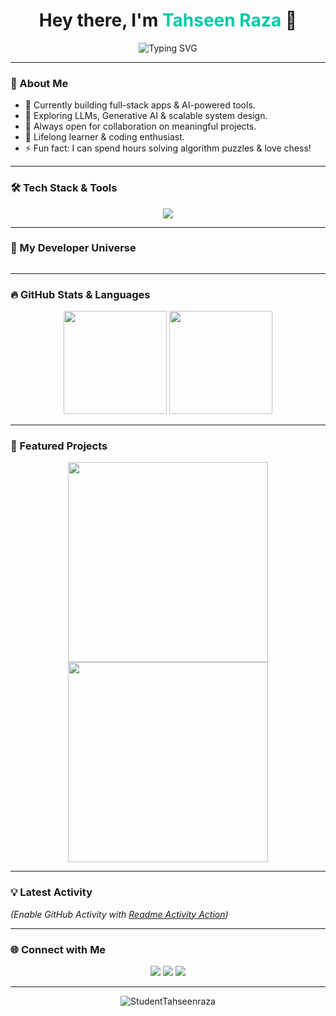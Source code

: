 <h1 align="center">
  Hey there, I'm <span style="color:#00C9A7;">Tahseen Raza</span> 👋
</h1>

<p align="center">
  <img src="https://readme-typing-svg.herokuapp.com?font=Fira+Code&duration=3000&pause=1000&color=00C9A7&center=true&vCenter=true&width=440&lines=Passionate+Full-Stack+Developer;AI+and+Open+Source+Contributor;Tech+Explorer+%26+Problem+Solver;Always+Learning+%F0%9F%9A%80" alt="Typing SVG" />
</p>

---

### 🚀 About Me
- 🔭 Currently building full-stack apps & AI-powered tools.
- 🌱 Exploring LLMs, Generative AI & scalable system design.
- 👯 Always open for collaboration on meaningful projects.
- 🧠 Lifelong learner & coding enthusiast.
- ⚡ Fun fact: I can spend hours solving algorithm puzzles & love chess!

---

### 🛠️ Tech Stack & Tools
<p align="center">
  <img src="https://skillicons.dev/icons?i=js,ts,react,next,nodejs,express,py,cpp,java,mongodb,mysql,postgresql,git,github,vscode,vercel" />
</p>

---

### 🧩 My Developer Universe
<p align="center">
  <img [src="https://github-profile-trophy.vercel.app/?username=StudentTahseenraza&theme=radical&no-frame=true&no-bg=true&margin-w=15&column=7](https://githubuniverse.com/_next/static/media/_copilot.63fb5033.webp)" />
</p>

---

### 🔥 GitHub Stats & Languages
<p align="center">
  <img src="https://github-readme-stats.vercel.app/api?username=StudentTahseenraza&show_icons=true&theme=radical" height="165" />
  <img src="https://github-readme-stats.vercel.app/api/top-langs/?username=StudentTahseenraza&layout=compact&theme=radical" height="165" />
</p>

---

### 🌟 Featured Projects
<p align="center">
  <a href="https://github.com/StudentTahseenraza/project1">
    <img width="320" src="https://github-readme-stats.vercel.app/api/pin/?username=StudentTahseenraza&repo=project1&theme=radical" />
  </a>
  <a href="https://github.com/StudentTahseenraza/project2">
    <img width="320" src="https://github-readme-stats.vercel.app/api/pin/?username=StudentTahseenraza&repo=project2&theme=radical" />
  </a>
</p>

---

### 💡 Latest Activity
<!--START_SECTION:activity-->
<!--END_SECTION:activity-->

*(Enable GitHub Activity with [Readme Activity Action](https://github.com/Readme-Workflows/Readme-Activity-Workflow))*  

---

### 🌐 Connect with Me

<p align="center">
  <a href="mailto:toushifraza2015@gmail.com"><img src="https://img.shields.io/badge/Email-D14836?style=for-the-badge&logo=gmail&logoColor=white"></a>
  <a href="https://github.com/StudentTahseenraza"><img src="https://img.shields.io/badge/GitHub-100000?style=for-the-badge&logo=github&logoColor=white"></a>
  <a href="https://www.linkedin.com/in/tahseen-raza-a71582262/"><img src="https://img.shields.io/badge/LinkedIn-blue?style=for-the-badge&logo=linkedin&logoColor=white"></a>
</p>

---

<p align="center">
  <img src="https://komarev.com/ghpvc/?username=StudentTahseenraza&label=Profile%20views&color=0e75b6&style=flat" alt="StudentTahseenraza" />
</p>
